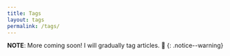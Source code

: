 ```yaml
---
title: Tags
layout: tags
permalink: /tags/
---
```


**NOTE**: More coming soon! I will gradually tag articles. 🙂
{: .notice--warning}
